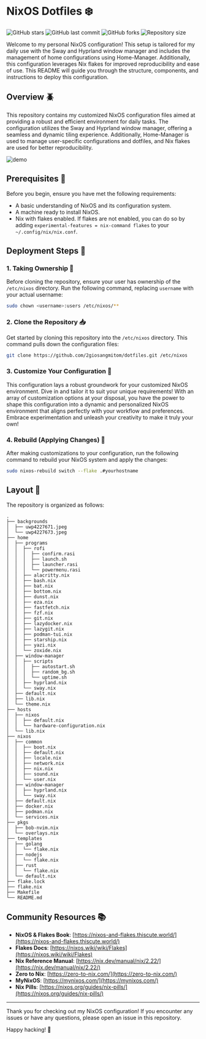 # NixOS Dotfiles ❄️

![GitHub stars](https://img.shields.io/github/stars/2giosangmitom/dotfiles?style=for-the-badge&logo=starship&color=C9CBFF&logoColor=D9E0EE&labelColor=302D41)
![GitHub last commit](https://img.shields.io/github/last-commit/2giosangmitom/dotfiles?style=for-the-badge&logo=github&color=7dc4e4&logoColor=D9E0EE&labelColor=302D41)
![GitHub forks](https://img.shields.io/github/forks/2giosangmitom/dotfiles.svg?style=for-the-badge&logo=starship&color=8bd5ca&logoColor=D9E0EE&labelColor=302D41)
![Repository size](https://img.shields.io/github/repo-size/2giosangmitom/dotfiles?color=%23DDB6F2&label=SIZE&logo=codesandbox&style=for-the-badge&logoColor=D9E0EE&labelColor=302D41)

Welcome to my personal NixOS configuration! This setup is tailored for my daily use with the Sway and Hyprland window manager and includes the management of home configurations using Home-Manager. Additionally, this configuration leverages Nix flakes for improved reproducibility and ease of use. This README will guide you through the structure, components, and instructions to deploy this configuration.

## Overview 🪲

This repository contains my customized NixOS configuration files aimed at providing a robust and efficient environment for daily tasks. The configuration utilizes the Sway and Hyprland window manager, offering a seamless and dynamic tiling experience. Additionally, Home-Manager is used to manage user-specific configurations and dotfiles, and Nix flakes are used for better reproducibility.

![demo](https://i.imgur.com/zh2HeVg.png)

## Prerequisites 🦖

Before you begin, ensure you have met the following requirements:
- A basic understanding of NixOS and its configuration system.
- A machine ready to install NixOS.
- Nix with flakes enabled. If flakes are not enabled, you can do so by adding `experimental-features = nix-command flakes` to your `~/.config/nix/nix.conf`.

## Deployment Steps 🚀

### 1. Taking Ownership 🐊

Before cloning the repository, ensure your user has ownership of the `/etc/nixos` directory. Run the following command, replacing `username` with your actual username:

```bash
sudo chown <username>:users /etc/nixos/**
```

### 2. Clone the Repository 📥

Get started by cloning this repository into the `/etc/nixos` directory. This command pulls down the configuration files:

```bash
git clone https://github.com/2giosangmitom/dotfiles.git /etc/nixos
```

### 3. Customize Your Configuration 🎨

This configuration lays a robust groundwork for your customized NixOS environment. Dive in and tailor it to suit your unique requirements! With an array of customization options at your disposal, you have the power to shape this configuration into a dynamic and personalized NixOS environment that aligns perfectly with your workflow and preferences. Embrace experimentation and unleash your creativity to make it truly your own!

### 4. Rebuild (Applying Changes) 🔧

After making customizations to your configuration, run the following command to rebuild your NixOS system and apply the changes:

```bash
sudo nixos-rebuild switch --flake .#yourhostname
```

## Layout 🌳

The repository is organized as follows:

```
.
├── backgrounds
│  ├── uwp4227671.jpeg
│  └── uwp4227673.jpeg
├── home
│  ├── programs
│  │  ├── rofi
│  │  │  ├── confirm.rasi
│  │  │  ├── launch.sh
│  │  │  ├── launcher.rasi
│  │  │  └── powermenu.rasi
│  │  ├── alacritty.nix
│  │  ├── bash.nix
│  │  ├── bat.nix
│  │  ├── bottom.nix
│  │  ├── dunst.nix
│  │  ├── eza.nix
│  │  ├── fastfetch.nix
│  │  ├── fzf.nix
│  │  ├── git.nix
│  │  ├── lazydocker.nix
│  │  ├── lazygit.nix
│  │  ├── podman-tui.nix
│  │  ├── starship.nix
│  │  ├── yazi.nix
│  │  └── zoxide.nix
│  ├── window-manager
│  │  ├── scripts
│  │  │  ├── autostart.sh
│  │  │  ├── random_bg.sh
│  │  │  └── uptime.sh
│  │  ├── hyprland.nix
│  │  └── sway.nix
│  ├── default.nix
│  ├── lib.nix
│  └── theme.nix
├── hosts
│  ├── nixos
│  │  ├── default.nix
│  │  └── hardware-configuration.nix
│  └── lib.nix
├── nixos
│  ├── common
│  │  ├── boot.nix
│  │  ├── default.nix
│  │  ├── locale.nix
│  │  ├── network.nix
│  │  ├── nix.nix
│  │  ├── sound.nix
│  │  └── user.nix
│  ├── window-manager
│  │  ├── hyprland.nix
│  │  └── sway.nix
│  ├── default.nix
│  ├── docker.nix
│  ├── podman.nix
│  └── services.nix
├── pkgs
│  ├── bob-nvim.nix
│  └── overlays.nix
├── templates
│  ├── golang
│  │  └── flake.nix
│  ├── nodejs
│  │  └── flake.nix
│  ├── rust
│  │  └── flake.nix
│  └── default.nix
├── flake.lock
├── flake.nix
├── Makefile
└── README.md
```

## Community Resources 📚

- **NixOS & Flakes Book**: [https://nixos-and-flakes.thiscute.world/](https://nixos-and-flakes.thiscute.world/)
- **Flakes Docs**: [https://nixos.wiki/wiki/Flakes](https://nixos.wiki/wiki/Flakes)
- **Nix Reference Manual**: [https://nix.dev/manual/nix/2.22/](https://nix.dev/manual/nix/2.22/)
- **Zero to Nix**: [https://zero-to-nix.com/](https://zero-to-nix.com/)
- **MyNixOS**: [https://mynixos.com/](https://mynixos.com/)
- **Nix Pills**: [https://nixos.org/guides/nix-pills/](https://nixos.org/guides/nix-pills/)

---

Thank you for checking out my NixOS configuration! If you encounter any issues or have any questions, please open an issue in this repository.

Happy hacking! 🎉
